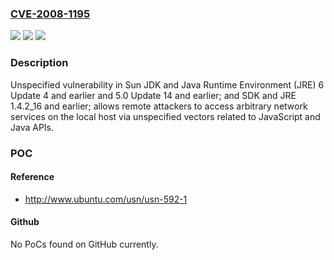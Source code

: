 ### [CVE-2008-1195](https://cve.mitre.org/cgi-bin/cvename.cgi?name=CVE-2008-1195)
![](https://img.shields.io/static/v1?label=Product&message=n%2Fa&color=blue)
![](https://img.shields.io/static/v1?label=Version&message=n%2Fa&color=blue)
![](https://img.shields.io/static/v1?label=Vulnerability&message=n%2Fa&color=brighgreen)

### Description

Unspecified vulnerability in Sun JDK and Java Runtime Environment (JRE) 6 Update 4 and earlier and 5.0 Update 14 and earlier; and SDK and JRE 1.4.2_16 and earlier; allows remote attackers to access arbitrary network services on the local host via unspecified vectors related to JavaScript and Java APIs.

### POC

#### Reference
- http://www.ubuntu.com/usn/usn-592-1

#### Github
No PoCs found on GitHub currently.

